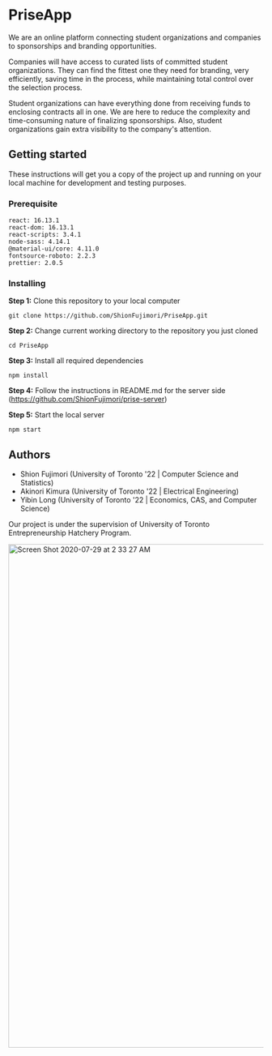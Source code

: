 # PriseApp
We are an online platform connecting student organizations and companies to sponsorships and branding opportunities.

Companies will have access to curated lists of committed student organizations. They can find the fittest one they need for branding, very efficiently, saving time in the process, while maintaining total control over the selection process. 

Student organizations can have everything done from receiving funds to enclosing contracts all in one. We are here to reduce the complexity and time-consuming nature of finalizing sponsorships. Also, student organizations gain extra visibility to the company's attention.

## Getting started
These instructions will get you a copy of the project up and running on your local machine for development and testing purposes.

### Prerequisite
```
react: 16.13.1
react-dom: 16.13.1
react-scripts: 3.4.1
node-sass: 4.14.1
@material-ui/core: 4.11.0
fontsource-roboto: 2.2.3
prettier: 2.0.5
```
### Installing
**Step 1:** Clone this repository to your local computer
```
git clone https://github.com/ShionFujimori/PriseApp.git
```
**Step 2:** Change current working directory to the repository you just cloned
```
cd PriseApp
```
**Step 3:** Install all required dependencies
```
npm install
```
**Step 4:** Follow the instructions in README.md for the server side (https://github.com/ShionFujimori/prise-server)

**Step 5:** Start the local server
```
npm start
```

## Authors
- Shion Fujimori (University of Toronto '22 | Computer Science and Statistics)
- Akinori Kimura (University of Toronto '22 | Electrical Engineering)
- Yibin Long (University of Toronto '22 | Economics, CAS, and Computer Science)

Our project is under the supervision of University of Toronto Entrepreneurship Hatchery Program.

<img width="994" alt="Screen Shot 2020-07-29 at 2 33 27 AM" src="https://user-images.githubusercontent.com/33429115/88700762-15af1b00-d144-11ea-9278-2244c0dc2764.png">
